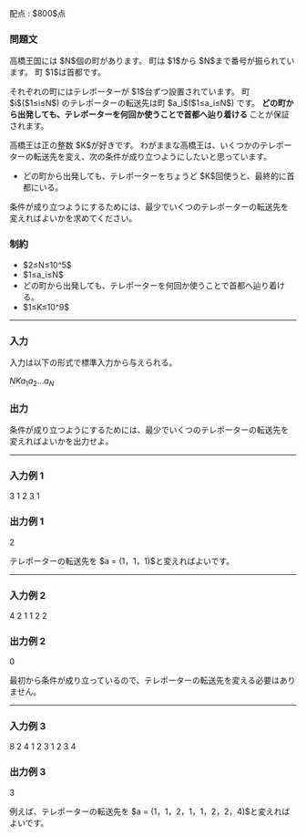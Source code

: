 
<div>

<span>

<span>

<p>
配点 : $800$点
</p>

<div>

<section>

### **問題文**

<p>
高橋王国には $N$個の町があります。
町は $1$から $N$まで番号が振られています。
町 $1$は首都です。
</p>

<p>
それぞれの町にはテレポーターが $1$台ずつ設置されています。
町 $i$($1≤i≤N$) のテレポーターの転送先は町 $a_i$($1≤a_i≤N$) です。

<strong>
どの町から出発しても、テレポーターを何回か使うことで首都へ辿り着ける
</strong>
ことが保証されます。
</p>

<p>
高橋王は正の整数 $K$が好きです。
わがままな高橋王は、いくつかのテレポーターの転送先を変え、次の条件が成り立つようにしたいと思っています。
</p>

<ul>

<li>
どの町から出発しても、テレポーターをちょうど $K$回使うと、最終的に首都にいる。
</li>

</ul>

<p>
条件が成り立つようにするためには、最少でいくつのテレポーターの転送先を変えればよいかを求めてください。
</p>

</section>

</div>

<div>

<section>

### **制約**

<ul>

<li>
$2≤N≤10^5$
</li>

<li>
$1≤a_i≤N$
</li>

<li>
どの町から出発しても、テレポーターを何回か使うことで首都へ辿り着ける。
</li>

<li>
$1≤K≤10^9$
</li>

</ul>

</section>

</div>

---

<div>

<div>

<section>

### **入力**

<p>
入力は以下の形式で標準入力から与えられる。
</p>

<div>

$N$$K$$a_1$$a_2$$...$$a_N$
</div>

</section>

</div>

<div>

<section>

### **出力**

<p>
条件が成り立つようにするためには、最少でいくつのテレポーターの転送先を変えればよいかを出力せよ。
</p>

</section>

</div>

</div>

---

<div>

<section>

### **入力例 1**

<div>

3 1
2 3 1

</div>

</section>

</div>

<div>

<section>

### **出力例 1**

<div>

2

</div>

<p>
テレポーターの転送先を $a = (1，1，1)$と変えればよいです。
</p>

</section>

</div>

---

<div>

<section>

### **入力例 2**

<div>

4 2
1 1 2 2

</div>

</section>

</div>

<div>

<section>

### **出力例 2**

<div>

0

</div>

<p>
最初から条件が成り立っているので、テレポーターの転送先を変える必要はありません。
</p>

</section>

</div>

---

<div>

<section>

### **入力例 3**

<div>

8 2
4 1 2 3 1 2 3 4

</div>

</section>

</div>

<div>

<section>

### **出力例 3**

<div>

3

</div>

<p>
例えば、テレポーターの転送先を $a = (1，1，2，1，1，2，2，4)$と変えればよいです。
</p>

</section>

</div>

</span>

</span>

</div>
